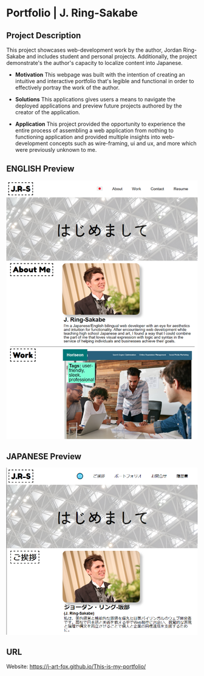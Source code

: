 # Portfolio | J. Ring-Sakabe

## Project Description

This project showcases web-development work by the author, Jordan Ring-Sakabe and includes student and personal projects. Additionally, the project demonstrate's the author's capacity to localize content into Japanese.

* **Motivation** This webpage was built with the intention of creating an intuitive and interactive portfolio that's legible and functional in order to effectively portray the work of the author.  

* **Solutions** This applications gives users a means to navigate the deployed applications and preview future projects authored by the creator of the application.

* **Application** This project provided the opportunity to experience the entire process of assembling a web application from nothing to functioning application and provided multiple insights into web-development concepts such as wire-framing, ui and ux, and more which were previously unknown to me.

## ENGLISH Preview
![Portfolio Screenshot ENG](./assets/images/app%20preview%20eng.png)
## JAPANESE Preview
![Portfolio Screenshot JPN](./assets/images/app%20preview%20jp.png)

## URL
Website: https://j-art-fox.github.io/This-is-my-portfolio/